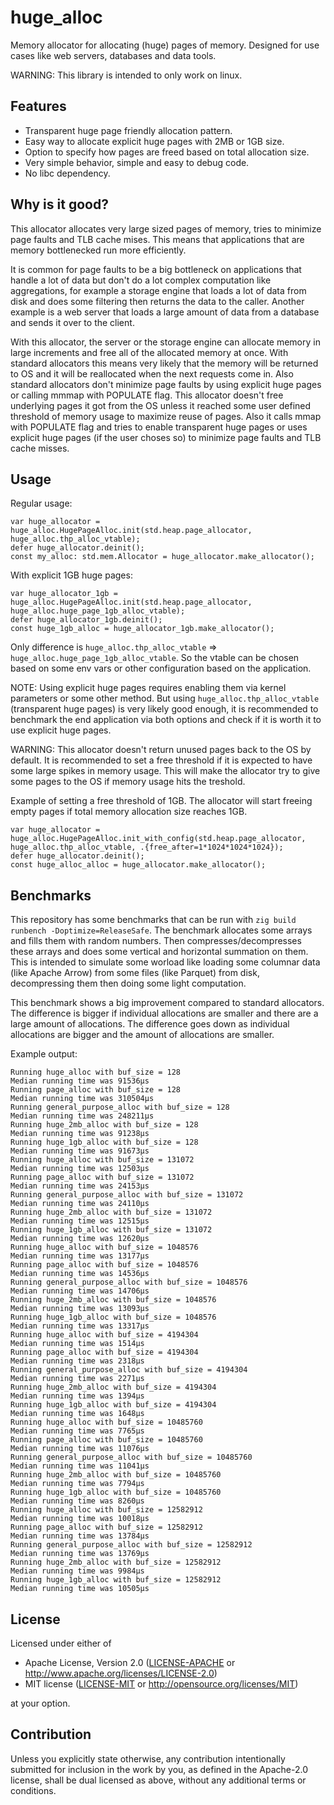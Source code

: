 # huge_alloc

Memory allocator for allocating (huge) pages of memory. Designed for use cases like web servers, databases and data tools.

WARNING: This library is intended to only work on linux.

## Features
- Transparent huge page friendly allocation pattern.
- Easy way to allocate explicit huge pages with 2MB or 1GB size.
- Option to specify how pages are freed based on total allocation size.
- Very simple behavior, simple and easy to debug code.
- No libc dependency.

## Why is it good?
This allocator allocates very large sized pages of memory, tries to minimize page faults and TLB cache mises. 
This means that applications that are memory bottlenecked run more efficiently.

It is common for page faults to be a big bottleneck on applications that handle a lot of data but don't do a lot complex computation like aggregations, for example a storage engine that loads a lot of data from disk and does some filtering then returns the data to the caller. Another example is a web server that loads a large amount of data from a database and sends it over to the client.

With this allocator, the server or the storage engine can allocate memory in large increments and free all of the allocated memory at once. With standard allocators this means very likely that the memory will be returned to OS and it will be reallocated when the next requests come in. Also standard allocators don't minimize page faults by using explicit huge pages or calling mmmap with POPULATE flag. This allocator doesn't free underlying pages it got from the OS unless it reached some user defined threshold of memory usage to maximize reuse of pages. Also it calls mmap with POPULATE flag and tries to enable transparent huge pages or uses explicit huge pages (if the user choses so) to minimize page faults and TLB cache misses.

## Usage

Regular usage:
```zig
var huge_allocator = huge_alloc.HugePageAlloc.init(std.heap.page_allocator, huge_alloc.thp_alloc_vtable);
defer huge_allocator.deinit();
const my_alloc: std.mem.Allocator = huge_allocator.make_allocator();
```

With explicit 1GB huge pages:
```zig
var huge_allocator_1gb = huge_alloc.HugePageAlloc.init(std.heap.page_allocator, huge_alloc.huge_page_1gb_alloc_vtable);
defer huge_allocator_1gb.deinit();
const huge_1gb_alloc = huge_allocator_1gb.make_allocator();
```

Only difference is `huge_alloc.thp_alloc_vtable` => `huge_alloc.huge_page_1gb_alloc_vtable`. So the vtable can be chosen based on some env vars or other 
configuration based on the application.

NOTE: Using explicit huge pages requires enabling them via kernel parameters or some other method. But using `huge_alloc.thp_alloc_vtable` (transparent huge pages) is very likely good enough, it is recommended to benchmark the end application via both options and check if it is worth it to use explicit huge pages. 

WARNING: This allocator doesn't return unused pages back to the OS by default. It is recommended to set a free threshold if it is expected to have some large spikes in memory usage. This will make the allocator try to give some pages to the OS if memory usage hits the treshold.

Example of setting a free threshold of 1GB. The allocator will start freeing empty pages if total memory allocation size reaches 1GB.
```zig
var huge_allocator = huge_alloc.HugePageAlloc.init_with_config(std.heap.page_allocator, huge_alloc.thp_alloc_vtable, .{free_after=1*1024*1024*1024});
defer huge_allocator.deinit();
const huge_alloc_alloc = huge_allocator.make_allocator();
```

## Benchmarks

This repository has some benchmarks that can be run with `zig build runbench -Doptimize=ReleaseSafe`.
The benchmark allocates some arrays and fills them with random numbers. Then compresses/decompresses these arrays and does some vertical and horizontal summation on them. This is intended to simulate some worload like loading some columnar data (like Apache Arrow) from some files (like Parquet) from disk, decompressing them then doing some light computation.

This benchmark shows a big improvement compared to standard allocators. The difference is bigger if individual allocations are smaller and there are a large amount of allocations. The difference goes down as individual allocations are bigger and the amount of allocations are smaller.

Example output:
```
Running huge_alloc with buf_size = 128
Median running time was 91536μs
Running page_alloc with buf_size = 128
Median running time was 310504μs
Running general_purpose_alloc with buf_size = 128
Median running time was 248211μs
Running huge_2mb_alloc with buf_size = 128
Median running time was 91238μs
Running huge_1gb_alloc with buf_size = 128
Median running time was 91673μs
Running huge_alloc with buf_size = 131072
Median running time was 12503μs
Running page_alloc with buf_size = 131072
Median running time was 24153μs
Running general_purpose_alloc with buf_size = 131072
Median running time was 24110μs
Running huge_2mb_alloc with buf_size = 131072
Median running time was 12515μs
Running huge_1gb_alloc with buf_size = 131072
Median running time was 12620μs
Running huge_alloc with buf_size = 1048576
Median running time was 13177μs
Running page_alloc with buf_size = 1048576
Median running time was 14536μs
Running general_purpose_alloc with buf_size = 1048576
Median running time was 14706μs
Running huge_2mb_alloc with buf_size = 1048576
Median running time was 13093μs
Running huge_1gb_alloc with buf_size = 1048576
Median running time was 13317μs
Running huge_alloc with buf_size = 4194304
Median running time was 1514μs
Running page_alloc with buf_size = 4194304
Median running time was 2318μs
Running general_purpose_alloc with buf_size = 4194304
Median running time was 2271μs
Running huge_2mb_alloc with buf_size = 4194304
Median running time was 1394μs
Running huge_1gb_alloc with buf_size = 4194304
Median running time was 1648μs
Running huge_alloc with buf_size = 10485760
Median running time was 7765μs
Running page_alloc with buf_size = 10485760
Median running time was 11076μs
Running general_purpose_alloc with buf_size = 10485760
Median running time was 11041μs
Running huge_2mb_alloc with buf_size = 10485760
Median running time was 7794μs
Running huge_1gb_alloc with buf_size = 10485760
Median running time was 8260μs
Running huge_alloc with buf_size = 12582912
Median running time was 10018μs
Running page_alloc with buf_size = 12582912
Median running time was 13784μs
Running general_purpose_alloc with buf_size = 12582912
Median running time was 13769μs
Running huge_2mb_alloc with buf_size = 12582912
Median running time was 9984μs
Running huge_1gb_alloc with buf_size = 12582912
Median running time was 10505μs
```

## License

Licensed under either of

 * Apache License, Version 2.0
   ([LICENSE-APACHE](LICENSE-APACHE) or http://www.apache.org/licenses/LICENSE-2.0)
 * MIT license
   ([LICENSE-MIT](LICENSE-MIT) or http://opensource.org/licenses/MIT)

at your option.

## Contribution

Unless you explicitly state otherwise, any contribution intentionally submitted
for inclusion in the work by you, as defined in the Apache-2.0 license, shall be
dual licensed as above, without any additional terms or conditions.

